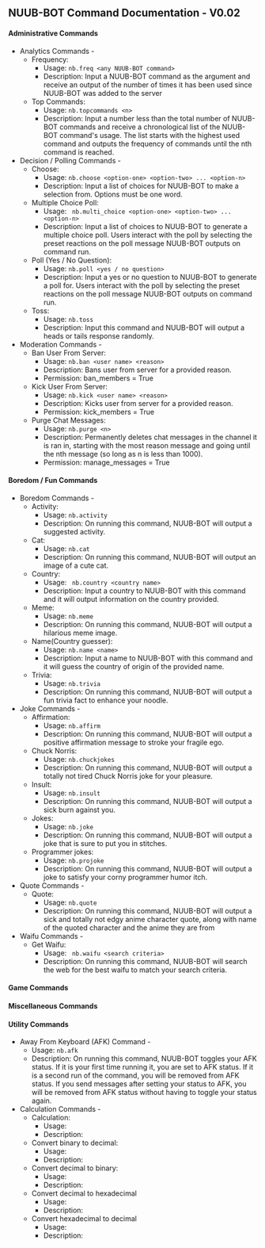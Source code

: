 ## NUUB-BOT Command Documentation - V0.02

#### Administrative Commands
* Analytics Commands -
  * Frequency: 
    * Usage: ```nb.freq <any NUUB-BOT command>```
    * Description: Input a NUUB-BOT command as the argument and receive an output of the number of times it has been used since NUUB-BOT was added to the server
  * Top Commands:
      * Usage: ```nb.topcommands <n>```
      * Description: Input a number less than the total number of NUUB-BOT commands and receive a chronological list of the NUUB-BOT command's usage. The list starts with the highest used command and outputs the frequency of commands until the nth command is reached.
* Decision / Polling Commands -
  * Choose:
      * Usage: ``` nb.choose <option-one> <option-two> ... <option-n> ```
      * Description: Input a list of choices for NUUB-BOT to make a selection from. Options must be one word.
  * Multiple Choice Poll:
      * Usage: ``` nb.multi_choice <option-one> <option-two> ... <option-n>```
      * Description: Input a list of choices to NUUB-BOT to generate a multiple choice poll. Users interact with the poll by selecting the preset reactions on the poll message NUUB-BOT outputs on command run.
  * Poll (Yes / No Question):
      * Usage: ``` nb.poll <yes / no question> ```
      * Description: Input a yes or no question to NUUB-BOT to generate a poll for. Users interact with the poll by selecting the preset reactions on the poll message NUUB-BOT outputs on command run.
  * Toss:
      * Usage: ``` nb.toss ```
      * Description: Input this command and NUUB-BOT will output a heads or tails response randomly.
* Moderation Commands -
  * Ban User From Server:
      * Usage: ``` nb.ban <user name> <reason> ```
      * Description: Bans user from server for a provided reason.
      * Permission: ban_members = True
  * Kick User From Server:
      * Usage: ``` nb.kick <user name> <reason> ```
      * Description: Kicks user from server for a provided reason.
      * Permission: kick_members = True
  * Purge Chat Messages:
      * Usage: ``` nb.purge <n> ```
      * Description: Permanently deletes chat messages in the channel it is ran in, starting with the most reason message and going until the nth message (so long as n is less than 1000).
      * Permission: manage_messages = True



#### Boredom / Fun Commands
* Boredom Commands -
  * Activity:
      * Usage: ``` nb.activity ```
      * Description: On running this command, NUUB-BOT will output a suggested activity.
  * Cat:
      * Usage: ``` nb.cat ```
      * Description: On running this command, NUUB-BOT will output an image of a cute cat.
  * Country:
      * Usage: ``` nb.country <country name>```
      * Description: Input a country to NUUB-BOT with this command and it will output information on the country provided.
  * Meme:
      * Usage: ``` nb.meme ```
      * Description: On running this command, NUUB-BOT will output a hilarious meme image.
  * Name(Country guesser):
      * Usage: ``` nb.name <name> ```
      * Description: Input a name to NUUB-BOT with this command and it will guess the country of origin of the provided name.
  * Trivia: 
      * Usage: ``` nb.trivia ```
      * Description: On running this command, NUUB-BOT will output a fun trivia fact to enhance your noodle.
* Joke Commands -
  * Affirmation: 
      * Usage: ``` nb.affirm ```
      * Description: On running this command, NUUB-BOT will output a positive affirmation message to stroke your fragile ego.
  * Chuck Norris: 
      * Usage: ``` nb.chuckjokes ```
      * Description: On running this command, NUUB-BOT will output a totally not tired Chuck Norris joke for your pleasure.
  * Insult: 
      * Usage: ``` nb.insult ```
      * Description: On running this command, NUUB-BOT will output a sick burn against you.
  * Jokes: 
      * Usage: ``` nb.joke ```
      * Description: On running this command, NUUB-BOT will output a joke that is sure to put you in stitches.
  * Programmer jokes: 
      * Usage: ``` nb.projoke ```
      * Description: On running this command, NUUB-BOT will output a joke to satisfy your corny programmer humor itch.
* Quote Commands -
  * Quote:
      * Usage: ``` nb.quote ```
      * Description: On running this command, NUUB-BOT will output a sick and totally not edgy anime character quote, along with name of the quoted character and the anime they are from
* Waifu Commands -
  * Get Waifu:
      * Usage: ``` nb.waifu <search criteria>```
      * Description: On running this command, NUUB-BOT will search the web for the best waifu to match your search criteria.

#### Game Commands



#### Miscellaneous Commands



#### Utility Commands
* Away From Keyboard (AFK) Command - 
  * Usage: ``` nb.afk ```
  * Description: On running this command, NUUB-BOT toggles your AFK status. If it is your first time running it, you are set to AFK status. If it is a second run of the command, you will be removed from AFK status. If you send messages after setting your status to AFK, you will be removed from AFK status without having to toggle your status again.
* Calculation Commands - 
  * Calculation:
      * Usage: ```  ```
      * Description: 
  * Convert binary to decimal:
      * Usage: ```  ```
      * Description: 
  * Convert decimal to binary: 
      * Usage: ```  ```
      * Description: 
  * Convert decimal to hexadecimal
      * Usage: ```  ```
      * Description: 
  * Convert hexadecimal to decimal
      * Usage:
      * Description: 
